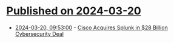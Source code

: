 # [Published on 2024-03-20](index.md)

* [2024-03-20, 09:53:00](https://soylentnews.org/article.pl?sid=24/03/19/1654231&from=rss) - [Cisco Acquires Splunk in $28 Billion Cybersecurity Deal](https://soylentnews.org/article.pl?sid=24/03/19/1654231&from=rss)
